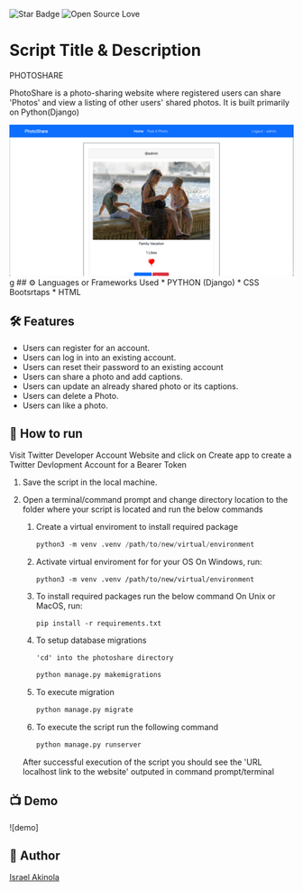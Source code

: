 <!--Please do not remove this part-->
![Star Badge](https://img.shields.io/static/v1?label=%F0%9F%8C%9F&message=If%20Useful&style=style=flat&color=BC4E99)
![Open Source Love](https://badges.frapsoft.com/os/v1/open-source.svg?v=103)

# Script Title & Description
PHOTOSHARE

PhotoShare is a photo-sharing website where registered users can share 'Photos' and view a listing of other users' shared photos. It is built primarily on Python(Django)

<img width="1280" alt="The Shoppies Preview " src="https://github.com/israelakinola/Photo-Share/blob/main/photoshare_cover.png">
g
## ⚙️ Languages or Frameworks Used
<!--Remove the below lines and add yours -->
* PYTHON (Django)
* CSS Bootsrtaps
* HTML


## 🛠️ Features

* Users can register for an account.
* Users can log in into an existing account.
* Users can reset their password to an existing account
* Users can share a photo and add captions.
* Users can update an already shared photo or its captions.
* Users can delete a Photo.
* Users can like a photo.




## 🌟 How to run
Visit Twitter Developer Account Website and click on Create app to create a Twitter Devlopment Account for a Bearer Token


1. Save the script in the local machine.

2. Open a terminal/command prompt and change directory location to the folder where your script is located and run the below commands

    1. Create a virtual enviroment to install required package

        ```python
        python3 -m venv .venv /path/to/new/virtual/environment
        ```
    2. Activate virtual enviroment for for your OS
        On Windows, run:
        ```shell
        python3 -m venv .venv /path/to/new/virtual/environment
        ```

    3. To install required packages run the below command
        On Unix or MacOS, run:
        ```shell
        pip install -r requirements.txt
        ```

    4. To setup database migrations 

        ```shell
        'cd' into the photoshare directory 
        ```

        ```python
        python manage.py makemigrations
        ```

    5. To execute migration

        ```python
        python manage.py migrate
        ```

    6. To execute the script run the following command

        ```python
        python manage.py runserver
        ```

    After successful execution of the script you should see the 'URL localhost link to the website' outputed in command prompt/terminal


## 📺 Demo

![demo]



## 🤖 Author
[Israel Akinola](https://github.com/israelakinola)
